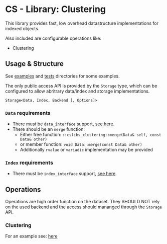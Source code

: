 # CS - Library: Clustering
This library provides fast, low overhead datastructure implementations for indexed objects.

Also included are configurable operations like:
* Clustering

## Usage & Structure
See [examples](example/) and [tests](test/) directories for some examples.

The only public access API is provided by the `Storage` type, which can be configured to allow abritrary data/index and storage implementations.

`Storage<Data, Index, Backend [, Options]>`


### `Data` requirements
* There must be `data_interface` support, [see here](doc/data_interface.md).
* There should be an `merge` function:
  * Either free function: `::cslibs_clustering::merge(Data& self, const Data& other)`
  * or member function: `void Data::merge(const Data& other)`
  * Additionally `rvalue` or `variadic` implementation may be provided


### `Index` requirements
* There must be `index_interface` support, [see here](doc/index_interface.md).


## Operations
Operations are high order function on the dataset. They SHOULD NOT rely on the used backend and the access should mananged through the `Storage` API.

### Clustering
For an example see: [here](example/clustering.cpp)